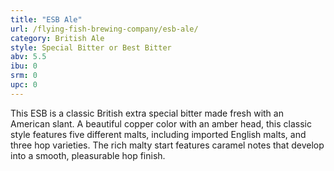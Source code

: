 ```yaml
---
title: "ESB Ale"
url: /flying-fish-brewing-company/esb-ale/
category: British Ale
style: Special Bitter or Best Bitter
abv: 5.5
ibu: 0
srm: 0
upc: 0
---
```

This ESB is a classic British extra special bitter made fresh with an American slant. A beautiful copper color with an amber head, this classic style features five different malts, including imported English malts, and three hop varieties. The rich malty start features caramel notes that develop into a smooth, pleasurable hop finish.

